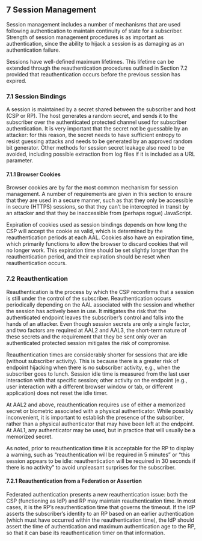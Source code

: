 ## 7 Session Management

Session management includes a number of mechanisms that are used following authentication to maintain continuity of state for a subscriber. Strength of session management procedures is as important as authentication, since the ability to hijack a session is as damaging as an authentication failure.

Sessions have well-defined maximum lifetimes. This lifetime can be extended through the reauthentication procedures outlined in Section 7.2 provided that reauthentication occurs before the previous session has expired.

### 7.1 Session Bindings

A session is maintained by a secret shared between the subscriber and host (CSP or RP). The host generates a random secret, and sends it to the subscriber over the authenticated protected channel used for subscriber authentication. It is very important that the secret not be guessable by an attacker: for this reason, the secret needs to have sufficient entropy to resist guessing attacks and needs to be generated by an approved random bit generator. Other methods for session secret leakage also need to be avoided, including possible extraction from log files if it is included as a URL parameter.

#### 7.1.1 Browser Cookies

Browser cookies are by far the most common mechanism for session management. A number of requirements are given in this section to ensure that they are used in a secure manner, such as that they only be accessible in secure (HTTPS) sessions, so that they can’t be intercepted in transit by an attacker and that they be inaccessible from (perhaps rogue) JavaScript.

Expiration of cookies used as session bindings depends on how long the CSP will accept the cookie as valid, which is determined by the reauthentication periods at each AAL. Cookies also have an expiration time, which primarily functions to allow the browser to discard cookies that will no longer work. This expiration time should be set slightly longer than the reauthentication period, and their expiration should be reset when reauthentication occurs.

### 7.2 Reauthentication

Reauthentication is the process by which the CSP reconfirms that a session is still under the control of the subscriber. Reauthentication occurs periodically depending on the AAL associated with the session and whether the session has actively been in use. It mitigates the risk that the authenticated endpoint leaves the subscriber’s control and falls into the hands of an attacker. Even though session secrets are only a single factor, and two factors are required at AAL2 and AAL3, the short-term nature of these secrets and the requirement that they be sent only over an authenticated protected session mitigates the risk of compromise.

Reauthentication times are considerably shorter for sessions that are idle (without subscriber activity). This is because there is a greater risk of endpoint hijacking when there is no subscriber activity, e.g., when the subscriber goes to lunch. Session idle time is measured from the last user interaction with that specific session; other activity on the endpoint (e.g., user interaction with a different browser window or tab, or different application) does not reset the idle timer.

At AAL2 and above, reauthentication requires use of either a memorized secret or biometric associated with a physical authenticator. While possibly inconvenient, it is important to establish the presence of the subscriber, rather than a physical authenticator that may have been left at the endpoint. At AAL1, any authenticator may be used, but in practice that will usually be a memorized secret.

As noted, prior to reauthentication time it is acceptable for the RP to display a warning, such as “reauthentication will be required in 5 minutes” or “this session appears to be idle: reauthentication will be required in 30 seconds if there is no activity” to avoid unpleasant surprises for the subscriber.

#### 7.2.1 Reauthentication from a Federation or Assertion

Federated authentication presents a new reauthentication issue: both the CSP (functioning as IdP) and RP may maintain reauthentication time. In most cases, it is the RP’s reauthentication time that governs the timeout. If the IdP asserts the subscriber’s identity to an RP based on an earlier authentication (which must have occurred within the reauthentication time), the IdP should assert the time of authentication and maximum authentication age to the RP, so that it can base its reauthentication timer on that information.
